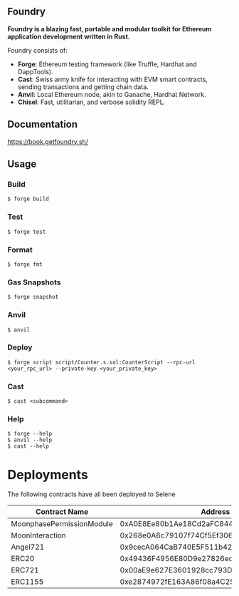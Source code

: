 ## Foundry

**Foundry is a blazing fast, portable and modular toolkit for Ethereum application development written in Rust.**

Foundry consists of:

-   **Forge**: Ethereum testing framework (like Truffle, Hardhat and DappTools).
-   **Cast**: Swiss army knife for interacting with EVM smart contracts, sending transactions and getting chain data.
-   **Anvil**: Local Ethereum node, akin to Ganache, Hardhat Network.
-   **Chisel**: Fast, utilitarian, and verbose solidity REPL.

## Documentation

https://book.getfoundry.sh/

## Usage

### Build

```shell
$ forge build
```

### Test

```shell
$ forge test
```

### Format

```shell
$ forge fmt
```

### Gas Snapshots

```shell
$ forge snapshot
```

### Anvil

```shell
$ anvil
```

### Deploy

```shell
$ forge script script/Counter.s.sol:CounterScript --rpc-url <your_rpc_url> --private-key <your_private_key>
```

### Cast

```shell
$ cast <subcommand>
```

### Help

```shell
$ forge --help
$ anvil --help
$ cast --help
```

# Deployments

The following contracts have all been deployed to Selene

| Contract Name             | Address                                    | Chain    |
| -----------------------   | ------------------------------------------ | -------  |
| MoonphasePermissionModule | 0xA0E8Ee80b1Ae18Cd2aFC844502B72abC7f0EEA8D | Exo      |
| MoonInteraction           | 0x268e0A6c79107f74Cf5Ef3067C110952e9127843 | Selene   |
| Angel721                  | 0x9cecA064CaB740E5F511b426c7dBD7820795fe13 | Selene   |
| ERC20                     | 0x49436F4956E80D9e27826ec6e43f06b9a4E54C69 | Selene   |
| ERC721                    | 0x00aE9e627E3601928cc793De95923346564aC62C | Selene   |
| ERC1155                   | 0xe2874972fE163A86f08a4C25E6d41845487397D9 | Selene   |
